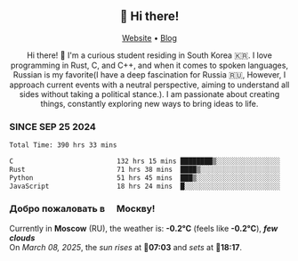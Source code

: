 <h2 align="center">👋 Hi there!</h2>
<p align="center">
  <a href="https://urdekcah.ru">Website</a> •
  <a href="https://urdekcah.blog">Blog</a>
</p>

<p align="center">
  Hi there! 👋 I'm a curious student residing in South Korea 🇰🇷. I love programming in Rust, C, and C++, and when it comes to spoken languages, Russian is my favorite(I have a deep fascination for Russia 🇷🇺, However, I approach current events with a neutral perspective, aiming to understand all sides without taking a political stance.). I am passionate about creating things, constantly exploring new ways to bring ideas to life.
</p>

### SINCE SEP 25 2024
<!--START_SECTION:waka-->
<!--LAST_WAKA_UPDATE:2025-03-07 18:29:18-->
```txt
Total Time: 390 hrs 33 mins

C                          132 hrs 15 mins ████████▒░░░░░░░░░░░░░░░░   32.95 %
Rust                       71 hrs 38 mins  ████▒░░░░░░░░░░░░░░░░░░░░   17.85 %
Python                     51 hrs 45 mins  ███▒░░░░░░░░░░░░░░░░░░░░░   12.90 %
JavaScript                 18 hrs 24 mins  █░░░░░░░░░░░░░░░░░░░░░░░░   04.59 %
```
<!--END_SECTION:waka-->

<h3>Добро пожаловать в <img src="https://cdn-icons-png.flaticon.com/512/197/197408.png" width="13"/> Москву!</h3>

<!--START_SECTION:weather:moscow-->
<!--LAST_WEATHER_UPDATE:2025-03-08 03:19:47-->
Currently in **Moscow** (RU), the weather is: **-0.2°C** (feels like **-0.2°C**), ***few clouds***<br/>
On *March 08, 2025*, the *sun rises* at 🌅**07:03** and *sets* at 🌇**18:17**.
<!--END_SECTION:weather-->
